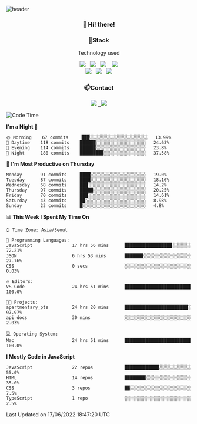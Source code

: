 ![header](https://capsule-render.vercel.app/api?type=waving&color=gradient&height=200&text=Che-ri&fontAlign=70&fontAlignY=40&animation=twinkling)

<h3 align="center">👋 Hi! there!</h3>

<h3 align="center">📌Stack</h3>
<p align="center">Technology used</p>
<div align="center"><img src="https://img.shields.io/badge/HTML5-e74c3c?style=flat-square&logo=HTML5&logoColor=white"></img> &nbsp <img src="https://img.shields.io/badge/CSS3-0A84FF?style=flat-square&logo=CSS3&logoColor=white"></img>  &nbsp <img src="https://img.shields.io/badge/SCSS-fd79a8?style=flat-square&logo=Sass&logoColor=white"/></a>&nbsp  &nbsp <img src="https://img.shields.io/badge/styled%2Dcomponents-DB7093?style=flat-square&logo=styled%2Dcomponents&logoColor=white"/></a>
<br><img src="https://img.shields.io/badge/JavaScript-FFCD11?style=flat-square&logo=JavaScript&logoColor=white"></img> &nbsp <img src="https://img.shields.io/badge/React-00BCF6?style=flat-square&logo=React&logoColor=white"></img> &nbsp <img src="https://img.shields.io/badge/Redux-764ABC?style=flat-square&logo=Redux&logoColor=white"/></a></div>

<h3 align="center">📫Contact</h3>
<div align="center"><a href="https://cheri.tistory.com/"><img src="https://img.shields.io/badge/Cheri-AD29B6?style=flat-square&logo=Tidal&logoColor=white"/></a> <a href="rnjs1135@gmail.com"> &nbsp <img src="https://img.shields.io/badge/Gmail-EA4335?style=flat-square&logo=Gmail&logoColor=white"/></a></div>

<!--START_SECTION:waka-->
![Code Time](http://img.shields.io/badge/Code%20Time-0%20secs-blue)

**I'm a Night 🦉** 

```text
🌞 Morning    67 commits     ███░░░░░░░░░░░░░░░░░░░░░░   13.99% 
🌆 Daytime    118 commits    ██████░░░░░░░░░░░░░░░░░░░   24.63% 
🌃 Evening    114 commits    ██████░░░░░░░░░░░░░░░░░░░   23.8% 
🌙 Night      180 commits    █████████░░░░░░░░░░░░░░░░   37.58%

```
📅 **I'm Most Productive on Thursday** 

```text
Monday       91 commits     ████░░░░░░░░░░░░░░░░░░░░░   19.0% 
Tuesday      87 commits     ████░░░░░░░░░░░░░░░░░░░░░   18.16% 
Wednesday    68 commits     ███░░░░░░░░░░░░░░░░░░░░░░   14.2% 
Thursday     97 commits     █████░░░░░░░░░░░░░░░░░░░░   20.25% 
Friday       70 commits     ███░░░░░░░░░░░░░░░░░░░░░░   14.61% 
Saturday     43 commits     ██░░░░░░░░░░░░░░░░░░░░░░░   8.98% 
Sunday       23 commits     █░░░░░░░░░░░░░░░░░░░░░░░░   4.8%

```


📊 **This Week I Spent My Time On** 

```text
⌚︎ Time Zone: Asia/Seoul

💬 Programming Languages: 
JavaScript               17 hrs 56 mins      ██████████████████░░░░░░░   72.21% 
JSON                     6 hrs 53 mins       ███████░░░░░░░░░░░░░░░░░░   27.76% 
CSS                      0 secs              ░░░░░░░░░░░░░░░░░░░░░░░░░   0.03%

🔥 Editors: 
VS Code                  24 hrs 51 mins      █████████████████████████   100.0%

🐱‍💻 Projects: 
apartmentary_pts         24 hrs 20 mins      ████████████████████████░   97.97% 
api_docs                 30 mins             ░░░░░░░░░░░░░░░░░░░░░░░░░   2.03%

💻 Operating System: 
Mac                      24 hrs 51 mins      █████████████████████████   100.0%

```

**I Mostly Code in JavaScript** 

```text
JavaScript               22 repos            █████████████░░░░░░░░░░░░   55.0% 
HTML                     14 repos            ████████░░░░░░░░░░░░░░░░░   35.0% 
CSS                      3 repos             ██░░░░░░░░░░░░░░░░░░░░░░░   7.5% 
TypeScript               1 repo              ░░░░░░░░░░░░░░░░░░░░░░░░░   2.5%

```



 Last Updated on 17/06/2022 18:47:20 UTC
<!--END_SECTION:waka-->
